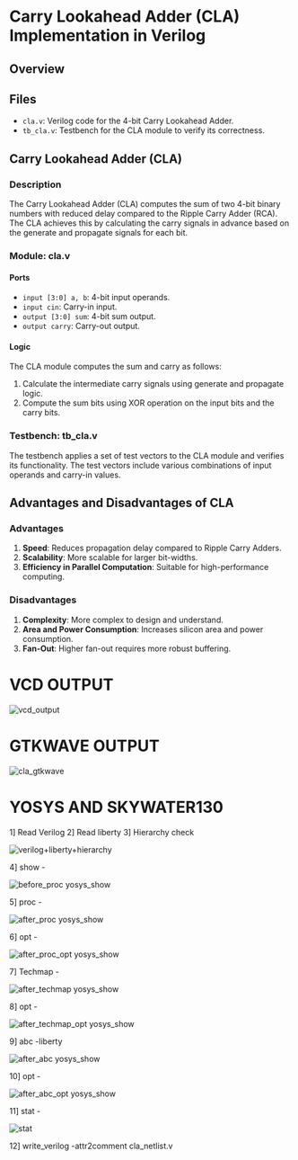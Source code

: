 # Carry Lookahead Adder (CLA) Implementation in Verilog

## Overview

## Files

- `cla.v`: Verilog code for the 4-bit Carry Lookahead Adder.
- `tb_cla.v`: Testbench for the CLA module to verify its correctness.

## Carry Lookahead Adder (CLA)

### Description

The Carry Lookahead Adder (CLA) computes the sum of two 4-bit binary numbers with reduced delay compared to the Ripple Carry Adder (RCA). The CLA achieves this by calculating the carry signals in advance based on the generate and propagate signals for each bit.

### Module: cla.v

#### Ports

- `input [3:0] a, b`: 4-bit input operands.
- `input cin`: Carry-in input.
- `output [3:0] sum`: 4-bit sum output.
- `output carry`: Carry-out output.

#### Logic

The CLA module computes the sum and carry as follows:
1. Calculate the intermediate carry signals using generate and propagate logic.
2. Compute the sum bits using XOR operation on the input bits and the carry bits.

### Testbench: tb_cla.v

The testbench applies a set of test vectors to the CLA module and verifies its functionality. The test vectors include various combinations of input operands and carry-in values.

## Advantages and Disadvantages of CLA

### Advantages
1. **Speed**: Reduces propagation delay compared to Ripple Carry Adders.
2. **Scalability**: More scalable for larger bit-widths.
3. **Efficiency in Parallel Computation**: Suitable for high-performance computing.

### Disadvantages
1. **Complexity**: More complex to design and understand.
2. **Area and Power Consumption**: Increases silicon area and power consumption.
3. **Fan-Out**: Higher fan-out requires more robust buffering.

#   VCD OUTPUT

  ![vcd_output](https://github.com/user-attachments/assets/bd202c9d-f458-4e63-9633-fd2c30f3edff)

# GTKWAVE OUTPUT

  ![cla_gtkwave](https://github.com/user-attachments/assets/fe4f3c05-28eb-4e05-894f-a8bba7ca8a72)

# YOSYS AND SKYWATER130

  1] Read Verilog
  2] Read liberty
  3] Hierarchy check
    
  ![verilog+liberty+hierarchy](https://github.com/user-attachments/assets/6f990408-dbcb-43da-879e-b377c8c8f152)

4] show - 

  ![before_proc yosys_show](https://github.com/user-attachments/assets/a1a7bb18-1df7-47c7-9504-b6151e9106b3)

5] proc -

  ![after_proc yosys_show](https://github.com/user-attachments/assets/d2779772-bf48-41ee-804e-316755f7617f)

6] opt - 

  ![after_proc_opt yosys_show](https://github.com/user-attachments/assets/3ed98ba1-f508-435f-aef5-1f899cfea1d1)

7] Techmap -
  
  ![after_techmap yosys_show](https://github.com/user-attachments/assets/015865c7-09a6-42e9-94ef-4c30a80bcc88)
 
8] opt - 
  
  ![after_techmap_opt yosys_show](https://github.com/user-attachments/assets/64e36608-bc16-469b-ad58-0672a264f539)

9] abc -liberty 

  ![after_abc yosys_show](https://github.com/user-attachments/assets/fb3b34a3-ed66-40e5-9fe3-7f2a8da10ace)

10] opt - 

  ![after_abc_opt yosys_show](https://github.com/user-attachments/assets/62d0f436-d8b6-48f6-a351-6fbcfe0b5596)

11] stat - 

  ![stat](https://github.com/user-attachments/assets/d59c38ab-772e-4689-a0d5-1ec7da77ea91)

12] write_verilog -attr2comment cla_netlist.v

  



    
  
   
